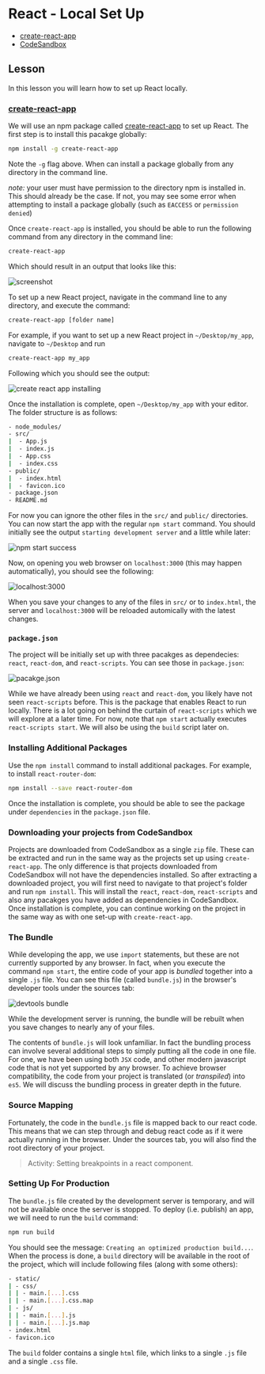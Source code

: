 # React - Local Set Up

* [create-react-app](https://github.com/facebookincubator/create-react-app)
* [CodeSandbox](https://codesandbox.io/)

## Lesson

In this lesson you will learn how to set up React locally.

### [create-react-app](https://github.com/facebookincubator/create-react-app)

We will use an npm package called [create-react-app](https://github.com/facebookincubator/create-react-app) to set up React. The first step is to install this pacakge globally:

```bash
npm install -g create-react-app
```

Note the `-g` flag above. When can install a package globally from any directory in the command line.

_note:_ your user must have permission to the directory npm is installed in. This should already be the case. If not, you may see some error when attempting to install a package globally (such as `EACCESS` or `permission denied`)

Once `create-react-app` is installed, you should be able to run the following command from any directory in the command line:

```bash
create-react-app
```

Which should result in an output that looks like this:

![screenshot](assets/screenshot_1.png)

To set up a new React project, navigate in the command line to any directory, and execute the command:

```bash
create-react-app [folder name]
```

For example, if you want to set up a new React project in `~/Desktop/my_app`, navigate to `~/Desktop` and run

```bash
create-react-app my_app
```

Following which you should see the output:

![create react app installing](assets/screenshot_2.png?raw=true)

Once the installation is complete, open `~/Desktop/my_app` with your editor. The folder structure is as follows:

```bash
- node_modules/
- src/
|  - App.js
|  - index.js
|  - App.css
|  - index.css
- public/
|  - index.html
|  - favicon.ico
- package.json
- README.md
```

For now you can ignore the other files in the `src/` and `public/` directories. You can now start the app with the regular `npm start` command. You should initially see
the output `starting development server` and a little while later:

![npm start success](assets/npm-start-success.png)

Now, on opening you web browser on `localhost:3000` (this may happen automatically), you should see the following:

![localhost:3000](assets/localhost-3000.png)

When you save your changes to any of the files in `src/` or to `index.html`, the server and `localhost:3000` will be reloaded automically with the latest changes.

### `package.json`

The project will be initially set up with three pacakges as dependecies: `react`, `react-dom`, and `react-scripts`. You can see those in `package.json`:

![pacakge.json](assets/package-json.png)

While we have already been using `react` and `react-dom`, you likely have not seen `react-scripts` before. This is the package that enables React to run locally. There is a lot going on behind the curtain of `react-scripts` which we will explore at a later time. For now, note that `npm start` actually executes `react-scripts start`. We will also be using the `build` script later on.

### Installing Additional Packages

Use the `npm install` command to install additional packages. For example, to install `react-router-dom`:

```bash
npm install --save react-router-dom
```

Once the installation is complete, you should be able to see the package under `dependencies` in the `package.json` file.

### Downloading your projects from CodeSandbox

Projects are downloaded from CodeSandbox as a single `zip` file. These can be extracted and run in the same way as the projects set up using `create-react-app`. The only difference is that projects downloaded from CodeSandbox will not have the dependencies installed. So after extracting a downloaded project, you will first need to navigate to that project's folder and run `npm install`. This will install the `react`, `react-dom`, `react-scripts` and also any pacakges you have added as dependencies in CodeSandbox. Once installation is complete, you can continue working on the project in the same way as with one set-up with `create-react-app`.

### The Bundle

While developing the app, we use `import` statements, but these are not currently supported by any browser. In fact, when you execute the command `npm start`, the entire code of your app is _bundled_ together into a single `.js` file. You can see this file (called `bundle.js`) in the browser's developer tools under the sources tab:

![devtools bundle](assets/devtools_bundle.png?raw=true)

While the development server is running, the bundle will be rebuilt when you save changes to nearly any of your files.

The contents of `bundle.js` will look unfamiliar. In fact the bundling process can involve several additional steps to simply putting all the code in one file. For one, we have been using both `JSX` code, and other modern javascript code that is not yet supported by any browser. To achieve browser compatibility, the code from your project is translated (or _transpiled_) into `es5`. We will discuss the bundling process in greater depth in the future.

### Source Mapping

Fortunately, the code in the `bundle.js` file is mapped back to our react code. This means that we can step through and debug react code as if it were actually running in the browser. Under the sources tab, you will also find the root directory of your project.

> Activity: Setting breakpoints in a react component.

### Setting Up For Production

The `bundle.js` file created by the development server is temporary, and will not be available once the server is stopped. To deploy (i.e. publish) an app, we will need to run the `build` command:

```bash
npm run build
```

You should see the message: `Creating an optimized production build...`. When the process is done, a `build` directory will be available in the root of the project, which will include following files (along with some others):

```bash
- static/
| - css/
| | - main.[...].css
| | - main.[...].css.map
| - js/
| | - main.[...].js
| | - main.[...].js.map
- index.html
- favicon.ico
```

The `build` folder contains a single `html` file, which links to a single `.js` file and a single `.css` file.
